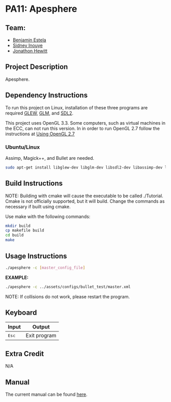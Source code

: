 # PA11: Apesphere

## Team:
- [Benjamin Estela](https://github.com/nebunr)
- [Sidney Inouye](https://github.com/sinouye)
- [Jonathon Hewitt](https://github.com/zotlann)

## Project Description
Apesphere.

## Dependency Instructions
To run this project on Linux, installation of these three programs are required [GLEW](http://glew.sourceforge.net/), [GLM](http://glm.g-truc.net/0.9.7/index.html), and [SDL2](https://wiki.libsdl.org/Tutorials).

This project uses OpenGL 3.3. Some computers, such as virtual machines in the ECC, can not run this version. In in order to run OpenGL 2.7 follow the instructions at [Using OpenGL 2.7](https://github.com/HPC-Vis/computer-graphics/wiki/Using-OpenGL-2.7)

### Ubuntu/Linux
Assimp, Magick++, and Bullet are needed.
```bash
sudo apt-get install libglew-dev libglm-dev libsdl2-dev libassimp-dev libbullet-dev
```

## Build Instructions
NOTE: Building with cmake will cause the executable to be called ./Tutorial. Cmake is not officially supported, but it will build. Change the commands as necessary if built using cmake.

Use make with the following commands:
```bash
mkdir build
cp makefile build
cd build
make
```

## Usage Instructions
```bash
./apesphere -c [master_config_file]
```
**EXAMPLE:**
```bash
./apesphere -c ../assets/configs/bullet_test/master.xml
```
NOTE: If collisions do not work, please restart the program.

## Keyboard
| Input | Output |
| - |:-:|
| <kbd>Esc</kbd> | Exit program|

## Extra Credit
N/A

## Manual
The current manual can be found [here](https://docs.google.com/document/d/1aIcbmTQSdgDmyJRhLJwzB5e0xmMzvdijlrm1QTCOtoU/edit?usp=sharing).